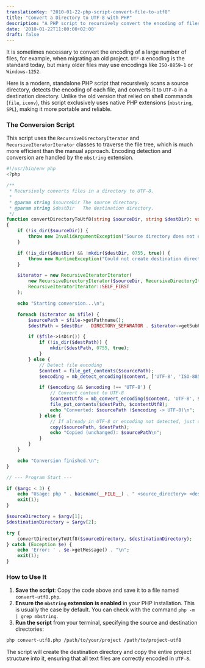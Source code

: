 ```yaml
---
translationKey: "2010-01-22-php-script-convert-file-to-utf8"
title: "Convert a Directory to UTF-8 with PHP"
description: "A PHP script to recursively convert the encoding of files in a directory to UTF-8, with no external dependencies."
date: '2010-01-22T11:00:00+02:00'
draft: false
---
```


It is sometimes necessary to convert the encoding of a large number of files, for example, when migrating an old project. `UTF-8` encoding is the standard today, but many older files may use encodings like `ISO-8859-1` or `Windows-1252`.

Here is a modern, standalone PHP script that recursively scans a source directory, detects the encoding of each file, and converts it to `UTF-8` in a destination directory. Unlike the old version that relied on shell commands (`file`, `iconv`), this script exclusively uses native PHP extensions (`mbstring`, `SPL`), making it more portable and reliable.

### The Conversion Script

This script uses the `RecursiveDirectoryIterator` and `RecursiveIteratorIterator` classes to traverse the file tree, which is much more efficient than the manual approach. Encoding detection and conversion are handled by the `mbstring` extension.

```php
#!/usr/bin/env php
<?php

/**
 * Recursively converts files in a directory to UTF-8.
 *
 * @param string $sourceDir The source directory.
 * @param string $destDir   The destination directory.
 */
function convertDirectoryToUtf8(string $sourceDir, string $destDir): void
{
    if (!is_dir($sourceDir)) {
        throw new InvalidArgumentException("Source directory does not exist: $sourceDir");
    }

    if (!is_dir($destDir) && !mkdir($destDir, 0755, true)) {
        throw new RuntimeException("Could not create destination directory: $destDir");
    }

    $iterator = new RecursiveIteratorIterator(
        new RecursiveDirectoryIterator($sourceDir, RecursiveDirectoryIterator::SKIP_DOTS),
        RecursiveIteratorIterator::SELF_FIRST
    );

    echo "Starting conversion...\n";

    foreach ($iterator as $file) {
        $sourcePath = $file->getPathname();
        $destPath = $destDir . DIRECTORY_SEPARATOR . $iterator->getSubPathName();

        if ($file->isDir()) {
            if (!is_dir($destPath)) {
                mkdir($destPath, 0755, true);
            }
        } else {
            // Detect file encoding
            $content = file_get_contents($sourcePath);
            $encoding = mb_detect_encoding($content, ['UTF-8', 'ISO-8859-1', 'Windows-1252', 'ASCII'], true);

            if ($encoding && $encoding !== 'UTF-8') {
                // Convert content to UTF-8
                $contentUtf8 = mb_convert_encoding($content, 'UTF-8', $encoding);
                file_put_contents($destPath, $contentUtf8);
                echo "Converted: $sourcePath ($encoding -> UTF-8)\n";
            } else {
                // If already in UTF-8 or encoding not detected, just copy the file
                copy($sourcePath, $destPath);
                echo "Copied (unchanged): $sourcePath\n";
            }
        }
    }

    echo "Conversion finished.\n";
}

// --- Program Start ---

if ($argc < 3) {
    echo "Usage: php " . basename(__FILE__) . " <source_directory> <destination_directory>\n";
    exit(1);
}

$sourceDirectory = $argv[1];
$destinationDirectory = $argv[2];

try {
    convertDirectoryToUtf8($sourceDirectory, $destinationDirectory);
} catch (Exception $e) {
    echo 'Error: ' . $e->getMessage() . "\n";
    exit(1);
}
```

### How to Use It

1.  **Save the script**: Copy the code above and save it to a file named `convert-utf8.php`.
2.  **Ensure the `mbstring` extension is enabled** in your PHP installation. This is usually the case by default. You can check with the command `php -m | grep mbstring`.
3.  **Run the script** from your terminal, specifying the source and destination directories:

```bash
php convert-utf8.php /path/to/your/project /path/to/project-utf8
```

The script will create the destination directory and copy the entire project structure into it, ensuring that all text files are correctly encoded in `UTF-8`.

```
